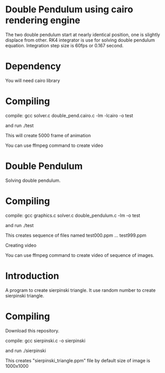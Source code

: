# Double Pendulum using cairo rendering engine
The two double pendulum start at nearly identical position, one is slightly displace from other.
RK4 integrator is use for solving double pendulum equation. Integration step size is 60fps or 0.167 second.

# Dependency
You will need cairo library

# Compiling
compile:
gcc solver.c double_pend.cairo.c -lm -lcairo -o test

and run ./test

This will create 5000 frame of animation

You can use ffmpeg command to create video
# Double Pendulum
Solving double pendulum.

# Compiling

compile:
gcc graphics.c solver.c double_pendulum.c -lm -o test

and run ./test

This creates sequence of files named test000.ppm ... test999.ppm

Creating video

You can use ffmpeg command to create video of sequence of images.
# Introduction
A program to create sierpinski triangle.
It use random number to create sierpinski triangle.

# Compiling
Download this repository.

compile:
gcc sierpinski.c -o sierpinski

and run ./sierpinski
 
This creates "sierpinski_triangle.ppm" file by default size of image is 1000x1000
